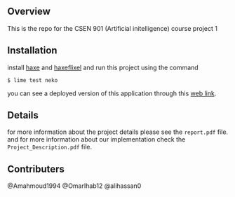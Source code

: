 ## Overview 

This is the repo for the CSEN 901 (Artificial initelligence) course project 1

## Installation 

install [haxe](haxe.org) and [haxeflixel](haxeflixel.com) and run this project using the command 
```
$ lime test neko
```
you can see a deployed version of this application through this 
[web link](http://www.newgrounds.com/dump/item/72120a07c042727d91ae2f5e737055f1).

## Details 
for more information about the project details please see the `report.pdf` file.
and for more information about our implementation check the `Project_Description.pdf` file.

## Contributers 
@Amahmoud1994 
@OmarIhab12 
@alihassan0